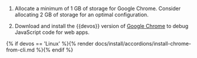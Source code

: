 
1. Allocate a minimum of 1 GB of storage for Google Chrome.
   Consider allocating 2 GB of storage for an optimal configuration.

1. Download and install the {{devos}} version of [Google Chrome][]
   to debug JavaScript code for web apps.

{% if devos == 'Linux' %}{% render docs/install/accordions/install-chrome-from-cli.md %}{% endif %}

[Google Chrome]: https://www.google.com/chrome/dr/download/
